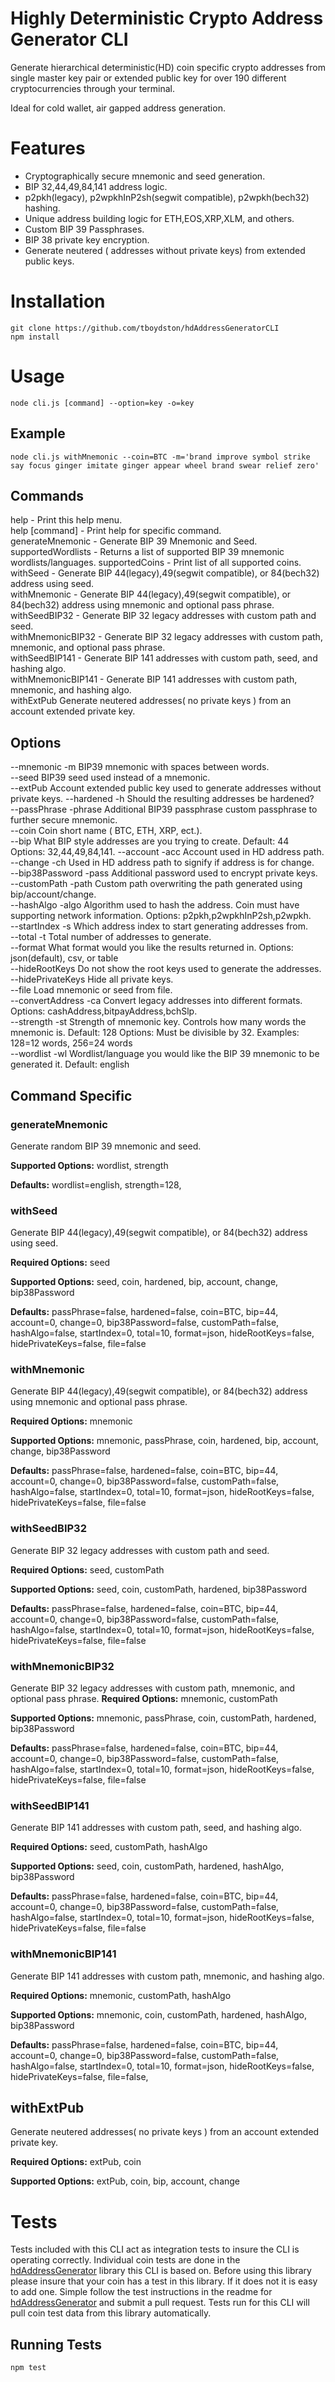 # Highly Deterministic Crypto Address Generator CLI

Generate hierarchical deterministic(HD) coin specific crypto addresses from single master key pair or extended public key for over 190 different cryptocurrencies through your terminal. 

Ideal for cold wallet, air gapped address generation. 

# Features 

- Cryptographically secure mnemonic and seed generation.
- BIP 32,44,49,84,141 address logic. 
- p2pkh(legacy), p2wpkhInP2sh(segwit compatible), p2wpkh(bech32) hashing.
- Unique address building logic for ETH,EOS,XRP,XLM, and others. 
- Custom BIP 39 Passphrases.
- BIP 38 private key encryption.
- Generate neutered ( addresses without private keys) from extended public keys.

# Installation  

```
git clone https://github.com/tboydston/hdAddressGeneratorCLI
npm install
```

# Usage 

`
node cli.js [command] --option=key -o=key
`

## Example

`
node cli.js withMnemonic --coin=BTC -m='brand improve symbol strike say focus ginger imitate ginger appear wheel brand swear relief zero'
`

## Commands


help - Print this help menu.  
help [command] - Print help for specific command.  
generateMnemonic - Generate BIP 39 Mnemonic and Seed.
supportedWordlists - Returns a list of supported BIP 39 mnemonic wordlists/languages.
supportedCoins - Print list of all supported coins.  
withSeed - Generate BIP 44(legacy),49(segwit compatible), or 84(bech32) address using seed.  
withMnemonic - Generate BIP 44(legacy),49(segwit compatible), or 84(bech32) address using mnemonic and optional pass phrase.  
withSeedBIP32 - Generate BIP 32 legacy addresses with custom path and seed.  
withMnemonicBIP32 - Generate BIP 32 legacy addresses with custom path, mnemonic, and optional pass phrase.  
withSeedBIP141 - Generate BIP 141 addresses with custom path, seed, and hashing algo.  
withMnemonicBIP141 - Generate BIP 141 addresses with custom path, mnemonic, and hashing algo.  
withExtPub   Generate neutered addresses( no private keys ) from an account extended private key.


## Options


--mnemonic -m  BIP39 mnemonic with spaces between words.  
--seed BIP39 seed used instead of a mnemonic.  
--extPub Account extended public key used to generate addresses without private keys.
--hardened -h Should the resulting addresses be hardened?  
--passPhrase -phrase Additional BIP39 passphrase custom passphrase to further secure mnemonic.  
--coin Coin short name ( BTC, ETH, XRP, ect.).  
--bip What BIP style addresses are you trying to create. Default: 44 Options: 32,44,49,84,141. 
--account -acc Account used in HD address path.  
--change -ch Used in HD address path to signify if address is for change.  
--bip38Password -pass Additional password used to encrypt private keys.  
--customPath -path Custom path overwriting the path generated using bip/account/change.  
--hashAlgo -algo Algorithm used to hash the address. Coin must have supporting network information. Options: p2pkh,p2wpkhInP2sh,p2wpkh.   
--startIndex -s Which address index to start generating addresses from.  
--total -t Total number of addresses to generate.  
--format What format would you like the results returned in. Options: json(default), csv, or table  
--hideRootKeys Do not show the root keys used to generate the addresses.  
--hidePrivateKeys Hide all private keys.  
--file Load mnemonic or seed from file.  
--convertAddress -ca Convert legacy addresses into different formats. Options: cashAddress,bitpayAddress,bchSlp.  
--strength -st Strength of mnemonic key. Controls how many words the mnemonic is. Default: 128 Options: Must be divisible by 32. Examples: 128=12 words, 256=24 words  
--wordlist -wl Wordlist/language you would like the BIP 39 mnemonic to be generated it. Default: english  




## Command Specific 

### generateMnemonic

Generate random BIP 39 mnemonic and seed. 

**Supported Options:** wordlist, strength 

**Defaults:** wordlist=english, strength=128, 

### withSeed

Generate BIP 44(legacy),49(segwit compatible), or 84(bech32) address using seed.

**Required Options:** seed

**Supported Options:** seed, coin, hardened, bip, account, change, bip38Password

**Defaults:** passPhrase=false, hardened=false, coin=BTC, bip=44, account=0, change=0, bip38Password=false, customPath=false, hashAlgo=false, startIndex=0, total=10, format=json, hideRootKeys=false, hidePrivateKeys=false, file=false

### withMnemonic

Generate BIP 44(legacy),49(segwit compatible), or 84(bech32) address using mnemonic and optional pass phrase.

**Required Options:** mnemonic

**Supported Options:** mnemonic, passPhrase, coin, hardened, bip, account, change, bip38Password

**Defaults:** passPhrase=false, hardened=false, coin=BTC, bip=44, account=0, change=0, bip38Password=false, customPath=false, hashAlgo=false, startIndex=0, total=10, format=json, hideRootKeys=false, hidePrivateKeys=false, file=false

### withSeedBIP32

Generate BIP 32 legacy addresses with custom path and seed.

**Required Options:** seed, customPath

**Supported Options:** seed, coin, customPath, hardened, bip38Password

**Defaults:** passPhrase=false, hardened=false, coin=BTC, bip=44, account=0, change=0, bip38Password=false, customPath=false, hashAlgo=false, startIndex=0, total=10, format=json, hideRootKeys=false, hidePrivateKeys=false, file=false


### withMnemonicBIP32

Generate BIP 32 legacy addresses with custom path, mnemonic, and optional pass phrase.
**Required Options:** mnemonic, customPath

**Supported Options:** mnemonic, passPhrase, coin, customPath, hardened, bip38Password

**Defaults:** passPhrase=false, hardened=false, coin=BTC, bip=44, account=0, change=0, bip38Password=false, customPath=false, hashAlgo=false, startIndex=0, total=10, format=json, hideRootKeys=false, hidePrivateKeys=false, file=false


### withSeedBIP141   

Generate BIP 141 addresses with custom path, seed, and hashing algo.

**Required Options:** seed, customPath, hashAlgo

**Supported Options:** seed, coin, customPath, hardened, hashAlgo, bip38Password

**Defaults:** passPhrase=false, hardened=false, coin=BTC, bip=44, account=0, change=0, bip38Password=false, customPath=false, hashAlgo=false, startIndex=0, total=10, format=json, hideRootKeys=false, hidePrivateKeys=false, file=false

### withMnemonicBIP141   

Generate BIP 141 addresses with custom path, mnemonic, and hashing algo.

**Required Options:** mnemonic, customPath, hashAlgo

**Supported Options:** mnemonic, coin, customPath, hardened, hashAlgo, bip38Password

**Defaults:** passPhrase=false, hardened=false, coin=BTC, bip=44, account=0, change=0, bip38Password=false, customPath=false, hashAlgo=false, startIndex=0, total=10, format=json, hideRootKeys=false, hidePrivateKeys=false, file=false, 

## withExtPub

Generate neutered addresses( no private keys ) from an account extended private key.

**Required Options:** extPub, coin

**Supported Options:** extPub, coin, bip, account, change

# Tests

Tests included with this CLI act as integration tests to insure the CLI is operating correctly. Individual coin tests are done in the [hdAddressGenerator](https://github.com/tboydston/hdAddressGenerator/) library this CLI is based on. Before using this library please insure that your coin has a test in this library. If it does not it is easy to add one. Simple follow the test instructions in the readme for [hdAddressGenerator](https://github.com/tboydston/hdAddressGenerator/) and submit a pull request. Tests run for this CLI will pull coin test data from this library automatically.

## Running Tests

`
npm test
`
